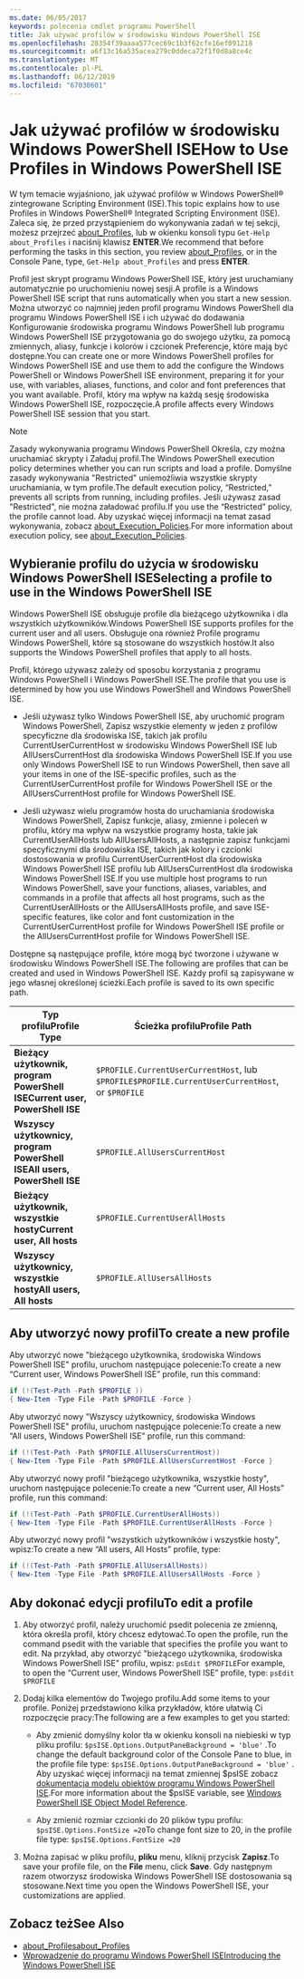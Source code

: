 ```yaml
---
ms.date: 06/05/2017
keywords: polecenia cmdlet programu PowerShell
title: Jak używać profilów w środowisku Windows PowerShell ISE
ms.openlocfilehash: 28354f39aaaa577cec69c1b3f62cfe16ef091218
ms.sourcegitcommit: a6f13c16a535acea279c0ddeca72f1f0d8a8ce4c
ms.translationtype: MT
ms.contentlocale: pl-PL
ms.lasthandoff: 06/12/2019
ms.locfileid: "67030601"
---
```

# <a name="how-to-use-profiles-in-windows-powershell-ise"></a><span data-ttu-id="ebc91-103">Jak używać profilów w środowisku Windows PowerShell ISE</span><span class="sxs-lookup"><span data-stu-id="ebc91-103">How to Use Profiles in Windows PowerShell ISE</span></span>

<span data-ttu-id="ebc91-104">W tym temacie wyjaśniono, jak używać profilów w Windows PowerShell® zintegrowane Scripting Environment (ISE).</span><span class="sxs-lookup"><span data-stu-id="ebc91-104">This topic explains how to use Profiles in Windows PowerShell® Integrated Scripting Environment (ISE).</span></span> <span data-ttu-id="ebc91-105">Zaleca się, że przed przystąpieniem do wykonywania zadań w tej sekcji, możesz przejrzeć [about_Profiles](/powershell/module/microsoft.powershell.core/about/about_profiles), lub w okienku konsoli typu `Get-Help about_Profiles` i naciśnij klawisz **ENTER**.</span><span class="sxs-lookup"><span data-stu-id="ebc91-105">We recommend that before performing the tasks in this section, you review [about_Profiles](/powershell/module/microsoft.powershell.core/about/about_profiles), or in the Console Pane, type, `Get-Help about_Profiles` and press **ENTER**.</span></span>

<span data-ttu-id="ebc91-106">Profil jest skrypt programu Windows PowerShell ISE, który jest uruchamiany automatycznie po uruchomieniu nowej sesji.</span><span class="sxs-lookup"><span data-stu-id="ebc91-106">A profile is a Windows PowerShell ISE script that runs automatically when you start a new session.</span></span>  <span data-ttu-id="ebc91-107">Można utworzyć co najmniej jeden profil programu Windows PowerShell dla programu Windows PowerShell ISE i ich używać do dodawania Konfigurowanie środowiska programu Windows PowerShell lub programu Windows PowerShell ISE przygotowania go do swojego użytku, za pomocą zmiennych, aliasy, funkcje i kolorów i czcionek Preferencje, które mają być dostępne.</span><span class="sxs-lookup"><span data-stu-id="ebc91-107">You can create one or more Windows PowerShell profiles for Windows PowerShell ISE and use them to add the configure the Windows PowerShell or Windows PowerShell ISE environment, preparing it for your use, with variables, aliases, functions, and color and font preferences that you want available.</span></span> <span data-ttu-id="ebc91-108">Profil, który ma wpływ na każdą sesję środowiska Windows PowerShell ISE, rozpoczęcie.</span><span class="sxs-lookup"><span data-stu-id="ebc91-108">A profile affects every Windows PowerShell ISE session that you start.</span></span>

> [!NOTE]
> <span data-ttu-id="ebc91-109">Zasady wykonywania programu Windows PowerShell Określa, czy można uruchamiać skrypty i Załaduj profil.</span><span class="sxs-lookup"><span data-stu-id="ebc91-109">The Windows PowerShell execution policy determines whether you can run scripts and load a profile.</span></span> <span data-ttu-id="ebc91-110">Domyślne zasady wykonywania "Restricted" uniemożliwia wszystkie skrypty uruchamiania, w tym profile.</span><span class="sxs-lookup"><span data-stu-id="ebc91-110">The default execution policy, “Restricted,” prevents all scripts from running, including profiles.</span></span> <span data-ttu-id="ebc91-111">Jeśli używasz zasad "Restricted", nie można załadować profilu.</span><span class="sxs-lookup"><span data-stu-id="ebc91-111">If you use the “Restricted” policy, the profile cannot load.</span></span> <span data-ttu-id="ebc91-112">Aby uzyskać więcej informacji na temat zasad wykonywania, zobacz [about_Execution_Policies](/powershell/module/microsoft.powershell.core/about/about_execution_policies).</span><span class="sxs-lookup"><span data-stu-id="ebc91-112">For more information about execution policy, see [about_Execution_Policies](/powershell/module/microsoft.powershell.core/about/about_execution_policies).</span></span>

## <a name="selecting-a-profile-to-use-in-the-windows-powershell-ise"></a><span data-ttu-id="ebc91-113">Wybieranie profilu do użycia w środowisku Windows PowerShell ISE</span><span class="sxs-lookup"><span data-stu-id="ebc91-113">Selecting a profile to use in the Windows PowerShell ISE</span></span>

<span data-ttu-id="ebc91-114">Windows PowerShell ISE obsługuje profile dla bieżącego użytkownika i dla wszystkich użytkowników.</span><span class="sxs-lookup"><span data-stu-id="ebc91-114">Windows PowerShell ISE supports profiles for the current user and all users.</span></span> <span data-ttu-id="ebc91-115">Obsługuje ona również Profile programu Windows PowerShell, które są stosowane do wszystkich hostów.</span><span class="sxs-lookup"><span data-stu-id="ebc91-115">It also supports the Windows PowerShell profiles that apply to all hosts.</span></span>

<span data-ttu-id="ebc91-116">Profil, którego używasz zależy od sposobu korzystania z programu Windows PowerShell i Windows PowerShell ISE.</span><span class="sxs-lookup"><span data-stu-id="ebc91-116">The profile that you use is determined by how you use Windows PowerShell and Windows PowerShell ISE.</span></span>

- <span data-ttu-id="ebc91-117">Jeśli używasz tylko Windows PowerShell ISE, aby uruchomić program Windows PowerShell, Zapisz wszystkie elementy w jeden z profilów specyficzne dla środowiska ISE, takich jak profilu CurrentUserCurrentHost w środowisku Windows PowerShell ISE lub AllUsersCurrentHost dla środowiska Windows PowerShell ISE.</span><span class="sxs-lookup"><span data-stu-id="ebc91-117">If you use only Windows PowerShell ISE to run Windows PowerShell, then save all your items in one of the ISE-specific profiles, such as the CurrentUserCurrentHost profile for Windows PowerShell ISE or the AllUsersCurrentHost profile for Windows PowerShell ISE.</span></span>

- <span data-ttu-id="ebc91-118">Jeśli używasz wielu programów hosta do uruchamiania środowiska Windows PowerShell, Zapisz funkcje, aliasy, zmienne i poleceń w profilu, który ma wpływ na wszystkie programy hosta, takie jak CurrentUserAllHosts lub AllUsersAllHosts, a następnie zapisz funkcjami specyficznymi dla środowiska ISE, takich jak kolory i czcionki dostosowania w profilu CurrentUserCurrentHost dla środowiska Windows PowerShell ISE profilu lub AllUsersCurrentHost dla środowiska Windows PowerShell ISE.</span><span class="sxs-lookup"><span data-stu-id="ebc91-118">If you use multiple host programs to run Windows PowerShell, save your functions, aliases, variables, and commands in a profile that affects all host programs, such as the CurrentUserAllHosts or the AllUsersAllHosts profile, and save ISE-specific features, like color and font customization in the CurrentUserCurrentHost profile for Windows PowerShell ISE profile or the AllUsersCurrentHost profile for Windows PowerShell ISE.</span></span>

<span data-ttu-id="ebc91-119">Dostępne są następujące profile, które mogą być tworzone i używane w środowisku Windows PowerShell ISE.</span><span class="sxs-lookup"><span data-stu-id="ebc91-119">The following are profiles that can be created and used in Windows PowerShell ISE.</span></span> <span data-ttu-id="ebc91-120">Każdy profil są zapisywane w jego własnej określonej ścieżki.</span><span class="sxs-lookup"><span data-stu-id="ebc91-120">Each profile is saved to its own specific path.</span></span>

| <span data-ttu-id="ebc91-121">Typ profilu</span><span class="sxs-lookup"><span data-stu-id="ebc91-121">Profile Type</span></span> | <span data-ttu-id="ebc91-122">Ścieżka profilu</span><span class="sxs-lookup"><span data-stu-id="ebc91-122">Profile Path</span></span> |
| --- | --- |
| <span data-ttu-id="ebc91-123">**Bieżący użytkownik, program PowerShell ISE**</span><span class="sxs-lookup"><span data-stu-id="ebc91-123">**Current user, PowerShell ISE**</span></span>| <span data-ttu-id="ebc91-124">`$PROFILE.CurrentUserCurrentHost`, lub `$PROFILE`</span><span class="sxs-lookup"><span data-stu-id="ebc91-124">`$PROFILE.CurrentUserCurrentHost`, or `$PROFILE`</span></span> |
| <span data-ttu-id="ebc91-125">**Wszyscy użytkownicy, program PowerShell ISE**</span><span class="sxs-lookup"><span data-stu-id="ebc91-125">**All users, PowerShell ISE**</span></span>| `$PROFILE.AllUsersCurrentHost` |
| <span data-ttu-id="ebc91-126">**Bieżący użytkownik, wszystkie hosty**</span><span class="sxs-lookup"><span data-stu-id="ebc91-126">**Current user, All hosts**</span></span>| `$PROFILE.CurrentUserAllHosts` |
| <span data-ttu-id="ebc91-127">**Wszyscy użytkownicy, wszystkie hosty**</span><span class="sxs-lookup"><span data-stu-id="ebc91-127">**All users, All hosts**</span></span> | `$PROFILE.AllUsersAllHosts` |

## <a name="to-create-a-new-profile"></a><span data-ttu-id="ebc91-128">Aby utworzyć nowy profil</span><span class="sxs-lookup"><span data-stu-id="ebc91-128">To create a new profile</span></span>

<span data-ttu-id="ebc91-129">Aby utworzyć nowe "bieżącego użytkownika, środowiska Windows PowerShell ISE" profilu, uruchom następujące polecenie:</span><span class="sxs-lookup"><span data-stu-id="ebc91-129">To create a new “Current user, Windows PowerShell ISE” profile, run this command:</span></span>

```powershell
if (!(Test-Path -Path $PROFILE ))
{ New-Item -Type File -Path $PROFILE -Force }
```

<span data-ttu-id="ebc91-130">Aby utworzyć nowy "Wszyscy użytkownicy, środowiska Windows PowerShell ISE" profilu, uruchom następujące polecenie:</span><span class="sxs-lookup"><span data-stu-id="ebc91-130">To create a new “All users, Windows PowerShell ISE” profile, run this command:</span></span>

```powershell
if (!(Test-Path -Path $PROFILE.AllUsersCurrentHost))
{ New-Item -Type File -Path $PROFILE.AllUsersCurrentHost -Force }
```

<span data-ttu-id="ebc91-131">Aby utworzyć nowy profil "bieżącego użytkownika, wszystkie hosty", uruchom następujące polecenie:</span><span class="sxs-lookup"><span data-stu-id="ebc91-131">To create a new “Current user, All Hosts” profile, run this command:</span></span>

```powershell
if (!(Test-Path -Path $PROFILE.CurrentUserAllHosts))
{ New-Item -Type File -Path $PROFILE.CurrentUserAllHosts -Force }
```

<span data-ttu-id="ebc91-132">Aby utworzyć nowy profil "wszystkich użytkowników i wszystkie hosty", wpisz:</span><span class="sxs-lookup"><span data-stu-id="ebc91-132">To create a new “All users, All Hosts” profile, type:</span></span>

```powershell
if (!(Test-Path -Path $PROFILE.AllUsersAllHosts))
{ New-Item -Type File -Path $PROFILE.AllUsersAllHosts -Force }
```

## <a name="to-edit-a-profile"></a><span data-ttu-id="ebc91-133">Aby dokonać edycji profilu</span><span class="sxs-lookup"><span data-stu-id="ebc91-133">To edit a profile</span></span>

1. <span data-ttu-id="ebc91-134">Aby otworzyć profil, należy uruchomić psedit polecenia ze zmienną, która określa profil, który chcesz edytować.</span><span class="sxs-lookup"><span data-stu-id="ebc91-134">To open the profile, run the command psedit with the variable that specifies the profile you want to edit.</span></span> <span data-ttu-id="ebc91-135">Na przykład, aby otworzyć "bieżącego użytkownika, środowiska Windows PowerShell ISE" profilu, wpisz: `psEdit $PROFILE`</span><span class="sxs-lookup"><span data-stu-id="ebc91-135">For example, to open the “Current user, Windows PowerShell ISE” profile, type: `psEdit $PROFILE`</span></span>

2. <span data-ttu-id="ebc91-136">Dodaj kilka elementów do Twojego profilu.</span><span class="sxs-lookup"><span data-stu-id="ebc91-136">Add some items to your profile.</span></span> <span data-ttu-id="ebc91-137">Poniżej przedstawiono kilka przykładów, które ułatwią Ci rozpoczęcie pracy:</span><span class="sxs-lookup"><span data-stu-id="ebc91-137">The following are a few examples to get you started:</span></span>

   - <span data-ttu-id="ebc91-138">Aby zmienić domyślny kolor tła w okienku konsoli na niebieski w typ pliku profilu: `$psISE.Options.OutputPaneBackground = 'blue'` .</span><span class="sxs-lookup"><span data-stu-id="ebc91-138">To change the default background color of the Console Pane to blue, in the profile file type: `$psISE.Options.OutputPaneBackground = 'blue'` .</span></span> <span data-ttu-id="ebc91-139">Aby uzyskać więcej informacji na temat zmiennej $psISE zobacz [dokumentacja modelu obiektów programu Windows PowerShell ISE](object-model/The-ISE-Object-Model-Hierarchy.md).</span><span class="sxs-lookup"><span data-stu-id="ebc91-139">For more information about the $psISE variable, see [Windows PowerShell ISE Object Model Reference](object-model/The-ISE-Object-Model-Hierarchy.md).</span></span>

   - <span data-ttu-id="ebc91-140">Aby zmienić rozmiar czcionki do 20 plików typu profilu: `$psISE.Options.FontSize =20`</span><span class="sxs-lookup"><span data-stu-id="ebc91-140">To change font size to 20, in the profile file type: `$psISE.Options.FontSize =20`</span></span>

3. <span data-ttu-id="ebc91-141">Można zapisać w pliku profilu, **pliku** menu, kliknij przycisk **Zapisz**.</span><span class="sxs-lookup"><span data-stu-id="ebc91-141">To save your profile file, on the **File** menu, click **Save**.</span></span> <span data-ttu-id="ebc91-142">Gdy następnym razem otworzysz środowiska Windows PowerShell ISE dostosowania są stosowane.</span><span class="sxs-lookup"><span data-stu-id="ebc91-142">Next time you open the Windows PowerShell ISE, your customizations are applied.</span></span>

## <a name="see-also"></a><span data-ttu-id="ebc91-143">Zobacz też</span><span class="sxs-lookup"><span data-stu-id="ebc91-143">See Also</span></span>

- [<span data-ttu-id="ebc91-144">about_Profiles</span><span class="sxs-lookup"><span data-stu-id="ebc91-144">about_Profiles</span></span>](/powershell/module/microsoft.powershell.core/about/about_profiles)
- [<span data-ttu-id="ebc91-145">Wprowadzenie do programu Windows PowerShell ISE</span><span class="sxs-lookup"><span data-stu-id="ebc91-145">Introducing the Windows PowerShell ISE</span></span>](Introducing-the-Windows-PowerShell-ISE.md)
